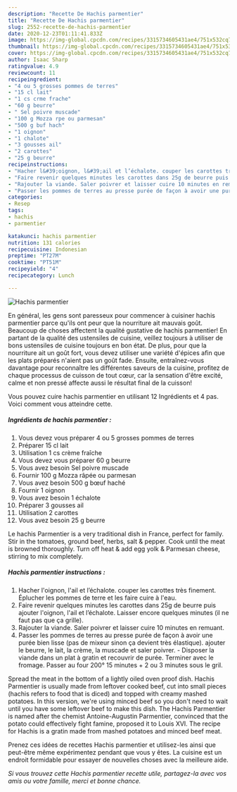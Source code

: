 ```yaml
---
description: "Recette De Hachis parmentier"
title: "Recette De Hachis parmentier"
slug: 2552-recette-de-hachis-parmentier
date: 2020-12-23T01:11:41.833Z
image: https://img-global.cpcdn.com/recipes/3315734605431ae4/751x532cq70/hachis-parmentier-photo-principale-de-la-recette.jpg
thumbnail: https://img-global.cpcdn.com/recipes/3315734605431ae4/751x532cq70/hachis-parmentier-photo-principale-de-la-recette.jpg
cover: https://img-global.cpcdn.com/recipes/3315734605431ae4/751x532cq70/hachis-parmentier-photo-principale-de-la-recette.jpg
author: Isaac Sharp
ratingvalue: 4.9
reviewcount: 11
recipeingredient:
- "4 ou 5 grosses pommes de terres"
- "15 cl lait"
- "1 cs crme frache"
- "60 g beurre"
- " Sel poivre muscade"
- "100 g Mozza rpe ou parmesan"
- "500 g buf hach"
- "1 oignon"
- "1 chalote"
- "3 gousses ail"
- "2 carottes"
- "25 g beurre"
recipeinstructions:
- "Hacher l&#39;oignon, l&#39;ail et l’échalote. couper les carottes très finement. Éplucher les pommes de terre et les faire cuire à l&#39;eau."
- "Faire revenir quelques minutes les carottes dans 25g de beurre puis ajouter l&#39;oignon, l&#39;ail et l’échalote. Laisser encore quelques minutes (il ne faut pas que ça grille)."
- "Rajouter la viande. Saler poivrer et laisser cuire 10 minutes en remuant."
- "Passer les pommes de terres au presse purée de façon à avoir une purée bien lisse (pas de mixeur sinon ça devient très élastique). ajouter le beurre, le lait, la crème, la muscade et saler poivrer.  Disposer la viande dans un plat à gratin et recouvrir de purée. Terminer avec le fromage. Passer au four 200° 15 minutes + 2 ou 3 minutes sous le gril."
categories:
- Resep
tags:
- hachis
- parmentier

katakunci: hachis parmentier 
nutrition: 131 calories
recipecuisine: Indonesian
preptime: "PT27M"
cooktime: "PT51M"
recipeyield: "4"
recipecategory: Lunch

---
```



![Hachis parmentier](https://img-global.cpcdn.com/recipes/3315734605431ae4/751x532cq70/hachis-parmentier-photo-principale-de-la-recette.jpg)

En général, les gens sont paresseux pour commencer à cuisiner hachis parmentier parce qu'ils ont peur que la nourriture ait mauvais goût. Beaucoup de choses affectent la qualité gustative de hachis parmentier! En partant de la qualité des ustensiles de cuisine, veillez toujours à utiliser de bons ustensiles de cuisine toujours en bon état. De plus, pour que la nourriture ait un goût fort, vous devez utiliser une variété d'épices afin que les plats préparés n'aient pas un goût fade. Ensuite, entraînez-vous davantage pour reconnaître les différentes saveurs de la cuisine, profitez de chaque processus de cuisson de tout cœur, car la sensation d'être excité, calme et non pressé affecte aussi le résultat final de la cuisson!

<!--inarticleads1-->

Vous pouvez cuire hachis parmentier en utilisant 12 Ingrédients et 4 pas. Voici comment vous atteindre cette.

##### Ingrédients de hachis parmentier :

1. Vous devez vous préparer 4 ou 5 grosses pommes de terres
1. Préparer 15 cl lait
1. Utilisation 1 cs crème fraîche
1. Vous devez vous préparer 60 g beurre
1. Vous avez besoin  Sel poivre muscade
1. Fournir 100 g Mozza râpée ou parmesan
1. Vous avez besoin 500 g bœuf haché
1. Fournir 1 oignon
1. Vous avez besoin 1 échalote
1. Préparer 3 gousses ail
1. Utilisation 2 carottes
1. Vous avez besoin 25 g beurre


Le hachis Parmentier is a very traditional dish in France, perfect for family. Stir in the tomatoes, ground beef, herbs, salt &amp; pepper. Cook until the meat is browned thoroughly. Turn off heat &amp; add egg yolk &amp; Parmesan cheese, stirring to mix completely. 

<!--inarticleads2-->

##### Hachis parmentier instructions :

1. Hacher l&#39;oignon, l&#39;ail et l’échalote. couper les carottes très finement. Éplucher les pommes de terre et les faire cuire à l&#39;eau.
1. Faire revenir quelques minutes les carottes dans 25g de beurre puis ajouter l&#39;oignon, l&#39;ail et l’échalote. Laisser encore quelques minutes (il ne faut pas que ça grille).
1. Rajouter la viande. Saler poivrer et laisser cuire 10 minutes en remuant.
1. Passer les pommes de terres au presse purée de façon à avoir une purée bien lisse (pas de mixeur sinon ça devient très élastique). ajouter le beurre, le lait, la crème, la muscade et saler poivrer.  - Disposer la viande dans un plat à gratin et recouvrir de purée. Terminer avec le fromage. Passer au four 200° 15 minutes + 2 ou 3 minutes sous le gril.


Spread the meat in the bottom of a lightly oiled oven proof dish. Hachis Parmentier is usually made from leftover cooked beef, cut into small pieces (hachis refers to food that is diced) and topped with creamy mashed potatoes. In this version, we&#39;re using minced beef so you don&#39;t need to wait until you have some leftover beef to make this dish. The Hachis Parmentier is named after the chemist Antoine-Augustin Parmentier, convinced that the potato could effectively fight famine, proposed it to Louis XVI. The recipe for Hachis is a gratin made from mashed potatoes and minced beef meat. 

<!--inarticleads1-->

<p>
Prenez ces idées de recettes Hachis parmentier et utilisez-les ainsi que peut-être même expérimentez pendant que vous y êtes. La cuisine est un endroit formidable pour essayer de nouvelles choses avec la meilleure aide.
</p>

<p>
<i>Si vous trouvez cette Hachis parmentier recette utile, partagez-la avec vos amis ou votre famille, merci et bonne chance.</i>
</p>
